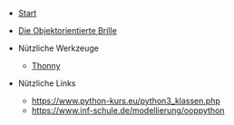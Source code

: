 * [Start](./)
* [Die Objektorientierte Brille](./01_Brille.md)
* Nützliche Werkzeuge

  * [Thonny](https://thonny.org/)

* Nützliche Links
  * https://www.python-kurs.eu/python3_klassen.php 
  * https://www.inf-schule.de/modellierung/ooppython


